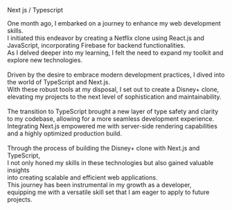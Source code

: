 Next js / Typescript 

One month ago, I embarked on a journey to enhance my web development skills. <br> I initiated this endeavor by creating a Netflix clone using React.js and JavaScript, incorporating Firebase for backend functionalities. <br> As I delved deeper into my learning, I felt the need to expand my toolkit and explore new technologies.<br>
<br>
Driven by the desire to embrace modern development practices, I dived into the world of TypeScript and Next.js.<br> With these robust tools at my disposal, I set out to create a Disney+ clone, elevating my projects to the next level of sophistication and maintainability.<br>
<br>
The transition to TypeScript brought a new layer of type safety and clarity to my codebase, allowing for a more seamless development experience.<br> Integrating Next.js empowered me with server-side rendering capabilities and a highly optimized production build.<br>
<br>
Through the process of building the Disney+ clone with Next.js and TypeScript,<br>
I not only honed my skills in these technologies but also gained valuable insights <br> into creating scalable and efficient web applications.<br> This journey has been instrumental in my growth as a developer,<br> equipping me with a versatile skill set that I am eager to apply to future projects.<br>
<br>
